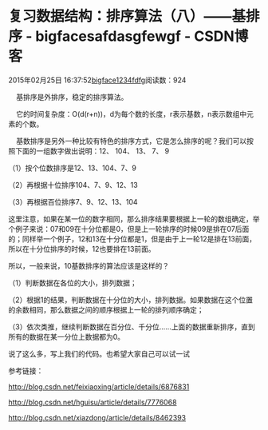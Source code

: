 # 复习数据结构：排序算法（八）——基排序 - bigfacesafdasgfewgf - CSDN博客





2015年02月25日 16:37:52[bigface1234fdfg](https://me.csdn.net/puqutogether)阅读数：924










    基排序是外排序，稳定的排序算法。

    它的时间复杂度：O(d(r+n))，d为每个数的长度，r表示基数，n表示数组中元素的个数。




    基数排序是另外一种比较有特色的排序方式，它是怎么排序的呢？我们可以按照下面的一组数字做出说明：12、 104、 13、 7、 9

（1）按个位数排序是12、13、104、7、9

（2）再根据十位排序104、7、9、12、13

（3）再根据百位排序7、9、12、13、104

这里注意，如果在某一位的数字相同，那么排序结果要根据上一轮的数组确定，举个例子来说：07和09在十分位都是0，但是上一轮排序的时候09是排在07后面的；同样举一个例子，12和13在十分位都是1，但是由于上一轮12是排在13前面，所以在十分位排序的时候，12也要排在13前面。

所以，一般来说，10基数排序的算法应该是这样的？

（1）判断数据在各位的大小，排列数据；

（2）根据1的结果，判断数据在十分位的大小，排列数据。如果数据在这个位置的余数相同，那么数据之间的顺序根据上一轮的排列顺序确定；

（3）依次类推，继续判断数据在百分位、千分位......上面的数据重新排序，直到所有的数据在某一分位上数据都为0。

说了这么多，写上我们的代码。也希望大家自己可以试一试










参考链接：

http://blog.csdn.net/feixiaoxing/article/details/6876831


http://blog.csdn.net/hguisu/article/details/7776068


http://blog.csdn.net/xiazdong/article/details/8462393




